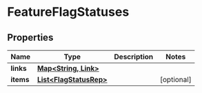 

# FeatureFlagStatuses


## Properties

| Name | Type | Description | Notes |
|------------ | ------------- | ------------- | -------------|
|**links** | [**Map&lt;String, Link&gt;**](Link.md) |  |  |
|**items** | [**List&lt;FlagStatusRep&gt;**](FlagStatusRep.md) |  |  [optional] |



